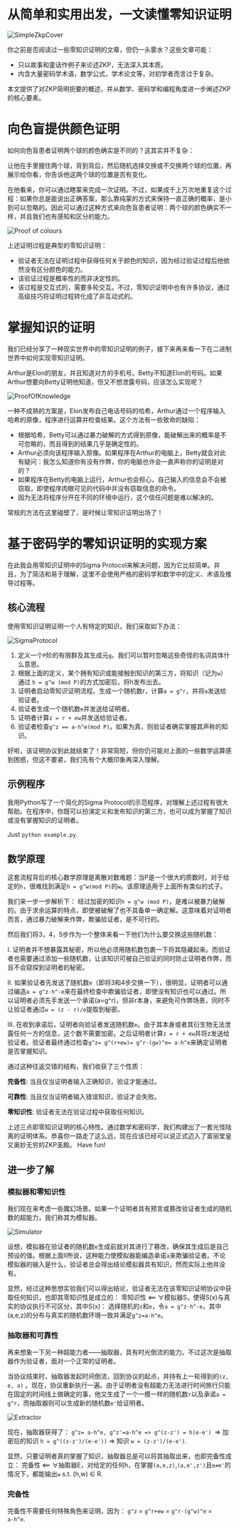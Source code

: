 # 从简单和实用出发，一文读懂零知识证明

![SimpleZkpCover](media/SimpleZkpCover.png)

你之前是否阅读过一些零知识证明的文章，但仍一头雾水？这些文章可能：

- 只以故事和童话作例子来论述ZKP，无法深入其本质。
- 内含大量密码学术语，数学公式，学术论文等，对初学者而言过于复杂。

本文提供了对ZKP简明扼要的概述，并从数学、密码学和编程角度进一步阐述ZKP的核心要素。

# 向色盲提供颜色证明
如何向色盲患者证明两个球的颜色确实是不同的？这其实并不复杂：

让他在手里握住两个球，背到背后，然后随机选择交换或不交换两个球的位置，再展示给你看，你告诉他这两个球的位置是否有变化。

在他看来，你可以通过瞎蒙来完成一次证明。不过，如果成千上万次地重复这个过程：如果你总是能说出正确答案，那么靠纯蒙的方式来保持一直正确的概率，是小到可以忽略的。因此可以通过这种方式来向色盲患者证明：两个球的颜色确实不一样，并且我们也有感知和区分的能力。

![Proof of colours](media/ProofOfColour.jpg)

上述证明过程是典型的零知识证明：
- 验证者无法在证明过程中获得任何关于颜色的知识，因为经过验证过程后他依然没有区分颜色的能力。
- 该验证过程是概率性的而非决定性的。
- 该过程是交互式的，需要多轮交互。不过，零知识证明中也有许多协议，通过高级技巧将证明过程转化成了非互动式的。

# 掌握知识的证明
我们已经分享了一种现实世界中的零知识证明的例子，接下来再来看一下在二进制世界中如何实现零知识证明。

Arthur是Elon的朋友，并且知道对方的手机号。Betty不知道Elon的号码。如果Arthur想要向Betty证明他知道，但又不想泄露号码，应该怎么实现呢？

![ProofOfKnowledge](media/ProofOfKnowledge.jpg)

一种不成熟的方案是，Elon发布自己电话号码的哈希，Arthur通过一个程序输入哈希的原像，程序进行运算并检查结果。这个方法有一些致命的缺陷：

- 根据哈希，Betty可以通过暴力破解的方式得到原像，能破解出来的概率是不可忽略的，而且得到的结果几乎是确定性的。
- Arthur必须向该程序输入原像。如果程序在Arthur的电脑上，Betty就会对此有疑问：我怎么知道你有没有作弊，你的电脑也许会一直声称你的证明是对的？
- 如果程序在Betty的电脑上运行，Arthur也会担心，自己输入的信息会不会被窃取，即使程序肉眼可见的代码中并没有窃取信息的命令。
- 因为无法将程序分开在不同的环境中运行，这个信任问题是难以解决的。

常规的方法在这里碰壁了，是时候让零知识证明出场了！

# 基于密码学的零知识证明的实现方案
在此我会用零知识证明中的Sigma Protocol来解决问题，因为它比较简单。并且，为了简洁和易于理解，这里不会使用严格的密码学和数学中的定义、术语及推导过程等。

## 核心流程
使用零知识证明证明一个人有特定的知识，我们采取如下办法：

![SigmaProtocol](media/SigmaProtocol.jpg)


1. 定义一个`P`阶的有限群及其生成元`g`。我们可以暂时忽略这些奇怪的名词具体什么意思。
2. 根据上面的定义，某个拥有知识或能接触到知识的第三方，将知识（记为`w`）通过 `h = g^w (mod P)`的方式加密后，将h发布出去。
3. 证明者启动零知识证明流程。生成一个随机数r，计算`a = g^r`，并将`a`发送给验证者。
4. 验证者生成一个随机数`e`并发送给证明者。
5. 证明者计算`z = r + ew`并发送给验证者。
6. 验证者检查`g^z == a·h^e(mod P)`。如果为真，则验证者确实掌握其声称的知识。

好啦，该证明协议到此就结束了！非常简短，但你仍可能对上面的一些数学运算感到困惑，但这不要紧，我们先有个大概印象再深入理解。

## 示例程序
我用Python写了一个简化的Sigma Protocol的示范程序，对理解上述过程有很大帮助。在程序中，你既可以扮演定义和发布知识的第三方，也可以成为掌握了知识或没有掌握知识的证明者。

Just `python example.py`.

## 数学原理
这套流程背后的核心数学原理是离散对数难题：当P是一个很大的质数时，对于给定的`h`，很难找到满足`h = g^w(mod P)`的`w`。该原理适用于上面所有类似的式子。

我们来一步一步解析下：
经过加密的知识`h = g^w (mod P)`，是难以被暴力破解的。由于求余运算的特点，即使被破解了也不具备单一确定解。这意味着对证明者而言，通过暴力破解来作弊，欺骗验证者，是不可行的。

然后我们将3，4，5步作为一个整体来看一下他们为什么要交换这些随机数：

I. 证明者并不想暴露其秘密，所以他必须用随机数包裹一下将其隐藏起来。而验证者也需要通过添加一些随机数，让该知识可被自己验证的同时防止证明者作弊，而且不会窥探到证明者的秘密。

II. 如果验证者先发送了随机数`e`（即将3和4步交换一下），很明显，证明者可以通过编造`a = g^z·h^-e`来在最终检查中欺骗验证者，即使没有知识也可以通过。所以证明者必须先手发送一个承诺(a=g^r)，但非r本身，来避免可作弊场景，同时不让验证者通过`w = (z - r)/e`提取到秘密。

III. 在收到承诺后，证明者向验证者发送随机数`e`。由于其本身或者其衍生物无法泄露任何一方的信息，这个数不需要加密。之后证明者计算`z = r + ew`并将z发送给验证者。验证者最终通过检查`g^z= g^(r+ew)= g^r·(gw)^e= a·h^e`来确定证明者是否掌握知识。

通过这种往返交错的结构，我们收获了三个性质：

**完备性**:
当且仅当证明者输入正确知识，验证才能通过。

**可靠性**:
当且仅当证明者输入错误知识，验证才会失败。

**零知识性**:
验证者无法在验证过程中获取任何知识。

上述三点即零知识证明的核心特性。通过数学和密码学，我们构建出了一套光怪陆离的证明体系。恭喜你一路走了这么远，现在应该已经可以说正式迈入了富丽堂皇又奥妙无穷的ZKP圣殿。
Have fun!

## 进一步了解

### 模拟器和零知识性
我们现在来考虑一些魔幻场景。如果一个证明者具有预言或篡改验证者生成的随机数的超能力，我们称其为模拟器。

![Simulator](media/Simulator.jpg)

设想，模拟器在验证者的随机数`e`生成前就对其进行了篡改，确保其生成后是自己预设的值。根据上面II所说，这种能力使模拟器能编造承诺`a`来欺骗验证者。不论模拟器的输入是什么，验证者总会得出结论模拟器具有知识，然而实际上他并没有。

显然，经过这种思想实验我们可以得出结论，验证者无法在该零知识证明协议中获取任何知识，也即其零知识性是成立的：
零知识性 <== ∀模拟器S，使得S(x)与真实的协议执行不可区分，其中S(x)：
选择随机的`z`和`e`，令`a = g^z·h^-e`，其中(a,e,z)的分布与真实的随机数环境一致并满足`g^z=a·h^e`。

### 抽取器和可靠性
再来想象一下另一种超能力者——抽取器，具有时光倒流的能力。不过这次是抽取器作为验证者，面对一个正常的证明者。

当协议结束时，抽取器发起时间倒流，回到协议的起点，并持有上一轮得到的`(z, e, a)` 。现在，协议重新执行一遍。由于证明者没有超能力无法进行时间旅行只能在固定的时间线上做确定的事，他又生成了一个一模一样的随机数`r`以及承诺`a = g^r`，而抽取器则可以生成新的随机数`e'`给证明者。

![Extractor](media/Extractor.jpg)

现在，抽取器获得了：
`g^z= a·h^e, g^z'=a·h^e => g^(z-z') = h(e-e') `=> 加密后的知识 `h = g^((z-z')/(e-e'))` => 知识 `w = (z-z')/(e-e')`.

显然，只要证明者真的掌握了知识，抽取器总是可以将其抽取出来，也即完备性成立：
完备性 <== ∀抽取器E，对给定的任何h，在掌握`(a,e,z)`,`(a,e',z')`且`e≠e'`的情况下，都能输出`w` s.t. (h,w) ∈ R.

### 完备性
完备性不需要任何特殊角色来证明，因为：
`g^z` = `g^r+ew` = `g^r·(g^w)^e` = `a·h^e`.


